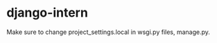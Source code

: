 django-intern
=============

Make sure to change project_settings.local in wsgi.py files,  manage.py.
